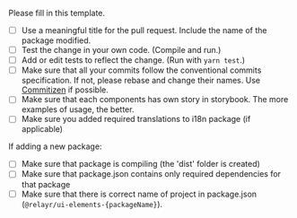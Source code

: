 Please fill in this template.

- [ ] Use a meaningful title for the pull request. Include the name of the package modified.
- [ ] Test the change in your own code. (Compile and run.)
- [ ] Add or edit tests to reflect the change. (Run with `yarn test`.)
- [ ] Make sure that all your commits follow the conventional commits specification. If not, please rebase and change their names. Use [Commitizen](https://github.com/commitizen/cz-cli) if possible.
- [ ] Make sure that each components has own story in storybook. The more examples of usage, the better.
- [ ] Make sure you added required translations to i18n package (if applicable)

If adding a new package:

- [ ] Make sure that package is compiling (the 'dist' folder is created)
- [ ] Make sure that package.json contains only required dependencies for that package
- [ ] Make sure that there is correct name of project in package.json (`@relayr/ui-elements-{packageName}`).
